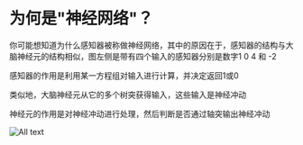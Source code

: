# 为何是"神经网络"？

你可能想知道为什么感知器被称做神经网络，其中的原因在于，感知器的结构与大脑神经元的结构相似，图左侧是带有四个输入的感知器分别是数字1 0 4 和 -2

感知器的作用是利用某一方程组对输入进行计算，并决定返回1或0

类似地，大脑神经元从它的多个树突获得输入，这些输入是神经冲动

神经元的作用是对神经冲动进行处理，然后判断是否通过轴突输出神经冲动

![All text](http://ww1.sinaimg.cn/large/dc05ba18gy1fofunxz1p4j21tw0ty19v.jpg)
